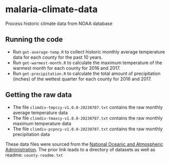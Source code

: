 # malaria-climate-data
Process historic climate data from NOAA database

## Running the code
* Run `get-average-temp.R` to collect historic monthly average temperature data for each county for the past 10 years.
* Run `get-warmest-month.R` to calculate the maximum temperature of the warmest month for each county for 2016 and 2017.
* Run `get-precipitation.R` to calculate the total amount of precipitation (inches) of the wettest quarter for each county for 2016 and 2017.

## Getting the raw data
* The file `climdiv-tmpccy-v1.0.0-20230707.txt` contains the raw monthly average temperature data
* The file `climdiv-tmaxcy-v1.0.0-20230707.txt` contains the raw monthly maximum temperature data
* The file `climdiv-pcpncy-v1.0.0-20230707.txt` contains the raw monthly precipitation data

These data files were sourced from the [National Oceanic and Atmospheric Administration](https://www.ncei.noaa.gov/pub/data/cirs/climdiv/). The prior link leads to a directory of datasets as well as readme: `county-readme.txt`

